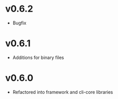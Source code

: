 # v0.6.2
* Bugfix

# v0.6.1
* Additions for binary files

# v0.6.0
* Refactored into framework and cli-core libraries
